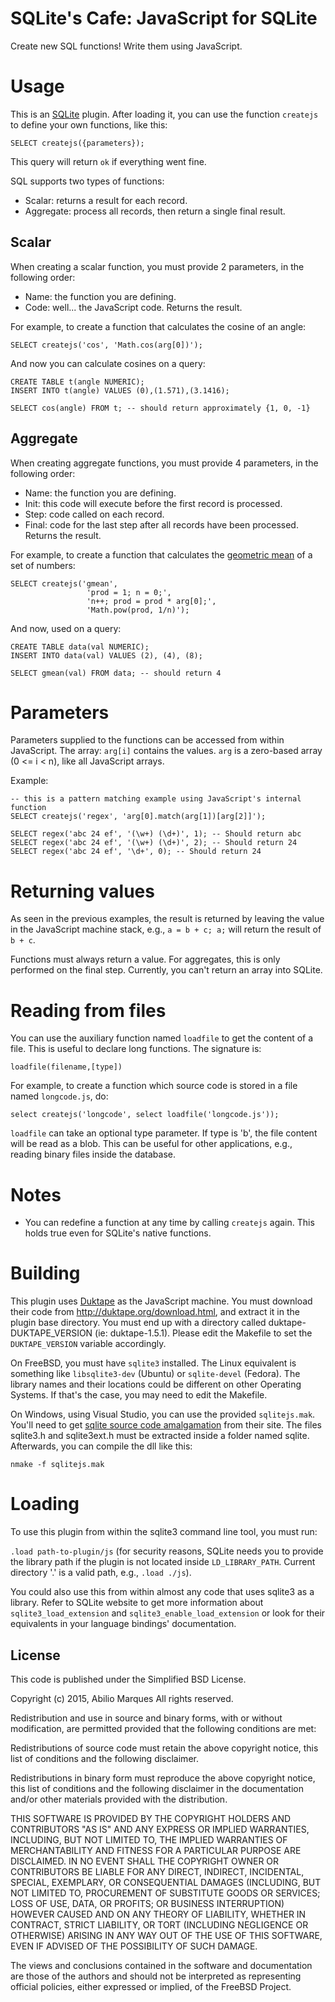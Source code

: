 # SQLite's Cafe: JavaScript for SQLite

Create new SQL functions! Write them using JavaScript.


# Usage

This is an [SQLite](http://sqlite.org/) plugin. After loading it, you can use the function ```createjs``` to define your own functions, like this:

```
SELECT createjs({parameters});
```

This query will return ```ok``` if everything went fine.

SQL supports two types of functions:
  * Scalar: returns a result for each record.
  * Aggregate: process all records, then return a single final result.


## Scalar

When creating a scalar function, you must provide 2 parameters, in the following order:
  * Name: the function you are defining.
  * Code: well... the JavaScript code. Returns the result.

For example, to create a function that calculates the cosine of an angle:
```
SELECT createjs('cos', 'Math.cos(arg[0])');
```

And now you can calculate cosines on a query:
```
CREATE TABLE t(angle NUMERIC);
INSERT INTO t(angle) VALUES (0),(1.571),(3.1416);

SELECT cos(angle) FROM t; -- should return approximately {1, 0, -1}
```


## Aggregate

When creating aggregate functions, you must provide 4 parameters, in the following order:
  * Name:  the function you are defining.
  * Init:  this code will execute before the first record is processed.
  * Step:  code called on each record.
  * Final: code for the last step after all records have been processed. Returns the result.

For example, to create a function that calculates the [geometric mean](https://en.wikipedia.org/wiki/Geometric_mean) of a set of numbers:

```
SELECT createjs('gmean',
                 'prod = 1; n = 0;',
                 'n++; prod = prod * arg[0];',
                 'Math.pow(prod, 1/n)');
```

And now, used on a query:

```
CREATE TABLE data(val NUMERIC);
INSERT INTO data(val) VALUES (2), (4), (8);

SELECT gmean(val) FROM data; -- should return 4
```


# Parameters

Parameters supplied to the functions can be accessed from within JavaScript. The array: ```arg[i]``` contains the values. ```arg``` is a zero-based array (0 <= i < n), like all JavaScript arrays.

Example:
```
-- this is a pattern matching example using JavaScript's internal function
SELECT createjs('regex', 'arg[0].match(arg[1])[arg[2]]');

SELECT regex('abc 24 ef', '(\w+) (\d+)', 1); -- Should return abc
SELECT regex('abc 24 ef', '(\w+) (\d+)', 2); -- Should return 24
SELECT regex('abc 24 ef', '\d+', 0); -- Should return 24
```


# Returning values

As seen in the previous examples, the result is returned by leaving the value in the JavaScript machine stack, e.g., ```a = b + c; a;``` will return the result of ```b + c```.

Functions must always return a value. For aggregates, this is only performed on the final step. Currently, you can't return an array into SQLite.


# Reading from files

You can use the auxiliary function named ```loadfile``` to get the content of a file. This is useful to declare long functions. The signature is:

```
loadfile(filename,[type])
```

For example, to create a function which source code is stored in a file named ```longcode.js```, do:

```
select createjs('longcode', select loadfile('longcode.js'));
```

```loadfile``` can take an optional type parameter. If type is 'b', the file content will be read as a blob. This can be useful for other applications, e.g., reading binary files inside the database.


# Notes

* You can redefine a function at any time by calling ```createjs``` again. This holds true even for SQLite's native functions.


# Building

This plugin uses [Duktape](http://duktape.org/) as the JavaScript machine. You must download their code from http://duktape.org/download.html, and extract it in the plugin base directory. You must end up with a directory called duktape-DUKTAPE_VERSION (ie: duktape-1.5.1). Please edit the Makefile to set the ```DUKTAPE_VERSION``` variable accordingly.

On FreeBSD, you must have ```sqlite3``` installed. The Linux equivalent is something like ```libsqlite3-dev``` (Ubuntu) or ```sqlite-devel``` (Fedora). The library names and their locations could be different on other Operating Systems. If that's the case, you may need to edit the Makefile.

On Windows, using Visual Studio, you can use the provided ```sqlitejs.mak```. You'll need to get [sqlite source code amalgamation](https://www.sqlite.org/download.html) from their site. The files sqlite3.h and sqlite3ext.h must be extracted inside a folder named sqlite. Afterwards, you can compile the dll like this:

```
nmake -f sqlitejs.mak
```

# Loading

To use this plugin from within the sqlite3 command line tool, you must run:

```.load path-to-plugin/js``` (for security reasons, SQLite needs you to provide the library path if the plugin is not located inside ```LD_LIBRARY_PATH```. Current directory '.' is a valid path, e.g., ```.load ./js```).

You could also use this from within almost any code that uses sqlite3 as a library. Refer to SQLite website to get more information about ```sqlite3_load_extension``` and ```sqlite3_enable_load_extension``` or look for their equivalents in your language bindings' documentation.


## License

This code is published under the Simplified BSD License.

Copyright (c) 2015, Abilio Marques All rights reserved.

Redistribution and use in source and binary forms, with or without modification, are permitted provided that the following conditions are met:

Redistributions of source code must retain the above copyright notice, this list of conditions and the following disclaimer.

Redistributions in binary form must reproduce the above copyright notice, this list of conditions and the following disclaimer in the documentation and/or other materials provided with the distribution.

THIS SOFTWARE IS PROVIDED BY THE COPYRIGHT HOLDERS AND CONTRIBUTORS "AS IS" AND ANY EXPRESS OR IMPLIED WARRANTIES, INCLUDING, BUT NOT LIMITED TO, THE IMPLIED WARRANTIES OF MERCHANTABILITY AND FITNESS FOR A PARTICULAR PURPOSE ARE DISCLAIMED. IN NO EVENT SHALL THE COPYRIGHT OWNER OR CONTRIBUTORS BE LIABLE FOR ANY DIRECT, INDIRECT, INCIDENTAL, SPECIAL, EXEMPLARY, OR CONSEQUENTIAL DAMAGES (INCLUDING, BUT NOT LIMITED TO, PROCUREMENT OF SUBSTITUTE GOODS OR SERVICES; LOSS OF USE, DATA, OR PROFITS; OR BUSINESS INTERRUPTION) HOWEVER CAUSED AND ON ANY THEORY OF LIABILITY, WHETHER IN CONTRACT, STRICT LIABILITY, OR TORT (INCLUDING NEGLIGENCE OR OTHERWISE) ARISING IN ANY WAY OUT OF THE USE OF THIS SOFTWARE, EVEN IF ADVISED OF THE POSSIBILITY OF SUCH DAMAGE.

The views and conclusions contained in the software and documentation are those of the authors and should not be interpreted as representing official policies, either expressed or implied, of the FreeBSD Project.
